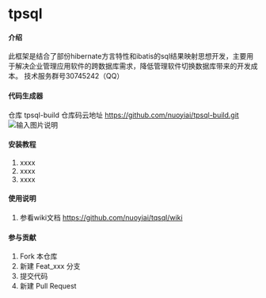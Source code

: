 # tpsql

#### 介绍
此框架是结合了部份hibernate方言特性和ibatis的sql结果映射思想开发，主要用于解决企业管理应用软件的跨数据库需求，降低管理软件切换数据库带来的开发成本。 技术服务群号30745242（QQ）

#### 代码生成器
仓库 tpsql-build
仓库码云地址 https://github.com/nuoyiai/tpsql-build.git
![输入图片说明](https://images.gitee.com/uploads/images/2020/0527/175542_57c7356a_1827830.png "NDXB)@9TU4KBEK@E8R0_0MN.png")


#### 安装教程

1.  xxxx
2.  xxxx
3.  xxxx

#### 使用说明

1.  参看wiki文档 https://github.com/nuoyiai/tqsql/wiki

#### 参与贡献

1.  Fork 本仓库
2.  新建 Feat_xxx 分支
3.  提交代码
4.  新建 Pull Request


